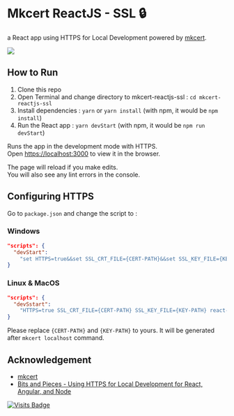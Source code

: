 # Mkcert ReactJS - SSL 🔒

a React app using HTTPS for Local Development powered by [mkcert](https://github.com/FiloSottile/mkcert).

<img src="https://i.ibb.co/z2pc6FH/react-app-HTTPS.png" />

## How to Run

1) Clone this repo
2) Open Terminal and change directory to mkcert-reactjs-ssl : `cd mkcert-reactjs-ssl`
3) Install dependencies : `yarn` or `yarn install` (with npm, it would be `npm install`)
4) Run the React app : `yarn devStart` (with npm, it would be `npm run devStart`)

Runs the app in the development mode with HTTPS.\
Open [https://localhost:3000](https://localhost:3000) to view it in the browser.

The page will reload if you make edits.\
You will also see any lint errors in the console.

## Configuring HTTPS

Go to `package.json` and change the script to :

### Windows
```json
"scripts": {
  "devStart":
    "set HTTPS=true&&set SSL_CRT_FILE={CERT-PATH}&&set SSL_KEY_FILE={KEY-PATH}&&react-scripts start"
}
```

### Linux & MacOS
```json
"scripts": {
  "devSstart":
    "HTTPS=true SSL_CRT_FILE={CERT-PATH} SSL_KEY_FILE={KEY-PATH} react-scripts start"
}
```

Please replace `{CERT-PATH}` and `{KEY-PATH}` to yours. It will be generated after `mkcert localhost` command.

## Acknowledgement
- [mkcert](https://github.com/FiloSottile/mkcert)
- [Bits and Pieces - Using HTTPS for Local Development for React, Angular, and Node](https://blog.bitsrc.io/using-https-for-local-development-for-react-angular-and-node-fdfaf69693cd)

[![Visits Badge](https://badges.pufler.dev/visits/kevinadhiguna/mkcert-reactjs-ssl)](https://github.com/kevinadhiguna)
